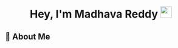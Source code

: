 <h1 align="center">Hey, I'm  Madhava Reddy <img src="https://raw.githubusercontent.com/aemmadi/aemmadi/master/wave.gif" width="30px"></h1> 

 ## :wave: About Me 


